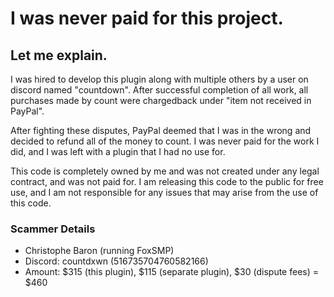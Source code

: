 # I was never paid for this project.
## Let me explain.
I was hired to develop this plugin along with multiple others by a user on discord named "countdown". After successful completion of all work, all purchases made by count were chargedback under "item not received in PayPal". 

After fighting these disputes, PayPal deemed that I was in the wrong and decided to refund all of the money to count. I was never paid for the work I did, and I was left with a plugin that I had no use for.

This code is completely owned by me and was not created under any legal contract, and was not paid for. I am releasing this code to the public for free use, and I am not responsible for any issues that may arise from the use of this code.

### Scammer Details
- Christophe Baron (running FoxSMP)
- Discord: countdxwn (516735704760582166)
- Amount: $315 (this plugin), $115 (separate plugin), $30 (dispute fees) = $460


